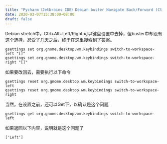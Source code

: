 ```yaml
---
title: "Pycharm（Jetbrains IDE）Debian buster Navigate Back/Forward (Ctrl+Alt+Left/Right）不好使的解决方法"
date: 2020-03-07T15:38:00+08:00
draft: false
---
```


Debian stretch中，Ctrl+Alt+Left/Right 可以键盘设置中去掉，但buster中却没有这个选择，忍受了几天之后，终于在[这里](https://stackoverflow.com/questions/47808160/intellij-idea-ctrlaltleft-shortcut-doesnt-work-in-ubuntu)搜索到了答案。




```
gsettings set org.gnome.desktop.wm.keybindings switch-to-workspace-left "[]"
gsettings set org.gnome.desktop.wm.keybindings switch-to-workspace-right "[]"
```


如果要改回去，需要执行以下命令




```
gsettings reset org.gnome.desktop.wm.keybindings switch-to-workspace-left
gsettings reset org.gnome.desktop.wm.keybindings switch-to-workspace-right
```


当然，在设置之前，还可以Get下，以确认是这个问题




```
gsettings get org.gnome.desktop.wm.keybindings switch-to-workspace-left
```


如果返回以下内容，说明就是这个问题了




```
['Left']
```


 


